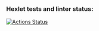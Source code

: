 ### Hexlet tests and linter status:
[![Actions Status](https://github.com/Evgenii-Stepanov/qa-engineer-project-84/workflows/hexlet-check/badge.svg)](https://github.com/Evgenii-Stepanov/qa-engineer-project-84/actions)
